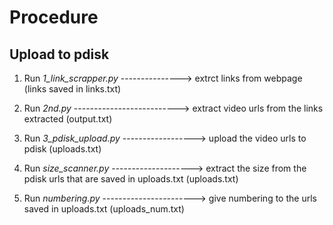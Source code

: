 # Procedure

## Upload to pdisk 

1. Run  *1_link_scrapper.py*   ---------------> extrct links from webpage (links saved in links.txt) 

2. Run  *2nd.py*    --------------------------> extract video urls from the links extracted (output.txt)

3. Run  *3_pdisk_upload.py* ------------------> upload the video urls to pdisk (uploads.txt)

4. Run  *size_scanner.py* --------------------> extract the size from the pdisk urls that are saved in uploads.txt (uploads.txt)

5. Run  *numbering.py* -----------------------> give numbering to the urls saved in uploads.txt (uploads_num.txt)
